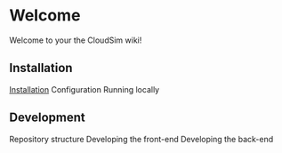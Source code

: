 # Welcome

Welcome to your the CloudSim wiki!

## Installation

[Installation](/installation)
Configuration
Running locally

## Development

Repository structure
Developing the front-end
Developing the back-end


